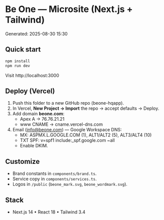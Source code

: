 # Be One — Microsite (Next.js + Tailwind)

Generated: 2025-08-30 15:30

## Quick start
```bash
npm install
npm run dev
```
Visit http://localhost:3000

## Deploy (Vercel)
1) Push this folder to a new GitHub repo (beone-hqapp).
2) In Vercel, **New Project → Import** the repo → accept defaults → Deploy.
3) Add domain **beone.com**:
   - Apex A → 76.76.21.21
   - www CNAME → cname.vercel-dns.com
4) Email (info@beone.com) — Google Workspace DNS:
   - MX: ASPMX.L.GOOGLE.COM (1), ALT1/ALT2 (5), ALT3/ALT4 (10)
   - TXT SPF: v=spf1 include:_spf.google.com ~all
   - Enable DKIM.

## Customize
- Brand constants in `components/brand.ts`.
- Service copy in `components/services.ts`.
- Logos in `/public` (`beone_mark.svg`, `beone_wordmark.svg`).

## Stack
- Next.js 14 • React 18 • Tailwind 3.4
